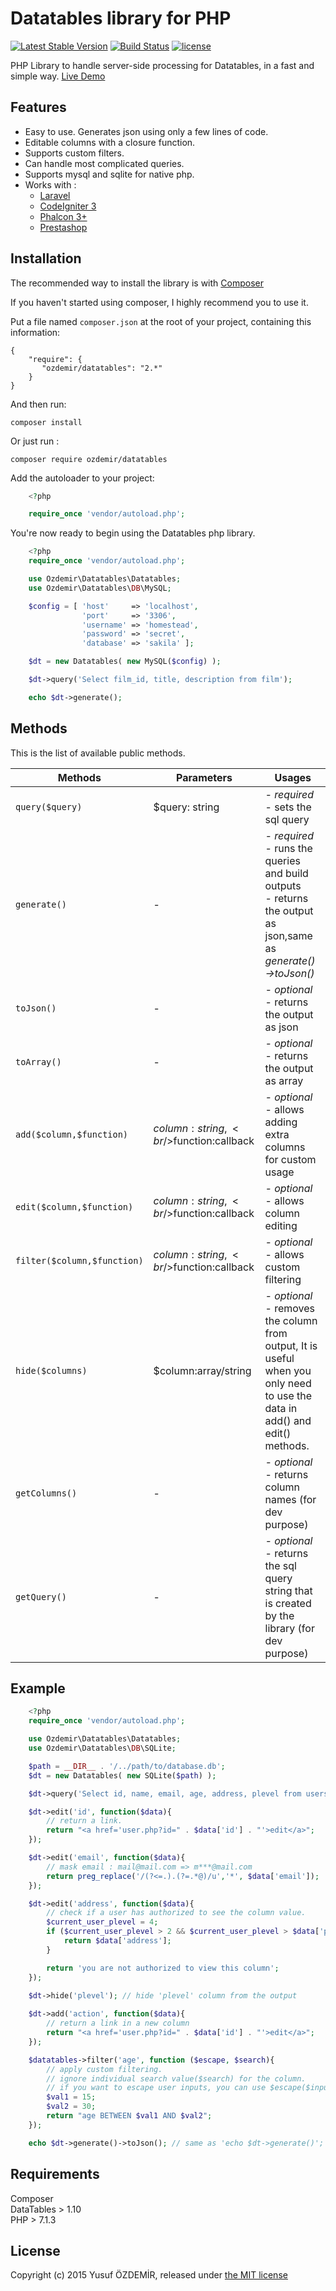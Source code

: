 # Datatables library for PHP
[![Latest Stable Version](https://poser.pugx.org/ozdemir/datatables/v/stable)](https://packagist.org/packages/ozdemir/datatables) [![Build Status](https://travis-ci.org/n1crack/datatables.svg?branch=master)](https://travis-ci.org/n1crack/datatables) [![license](https://img.shields.io/github/license/mashape/apistatus.svg)](https://github.com/n1crack/datatables/blob/master/LICENCE) 

PHP Library to handle server-side processing for Datatables, in a fast and simple way. [Live Demo](http://datatables.16mb.com/)

## Features  
* Easy to use. Generates json using only a few lines of code.
* Editable columns with a closure function.
* Supports custom filters.
* Can handle most complicated queries.
* Supports mysql and sqlite for native php.
* Works with :
    - [Laravel](https://github.com/n1crack/datatables-examples/blob/master/other_examples/laravel.php)
    - [CodeIgniter 3](https://github.com/n1crack/datatables-examples/blob/master/other_examples/codeigniter.php)
    - [Phalcon 3+](https://github.com/n1crack/datatables-examples/blob/master/other_examples/phalcon.php)
    - [Prestashop](https://github.com/n1crack/datatables-examples/blob/master/other_examples/prestashop.php)

## Installation

The recommended way to install the library is with [Composer](https://getcomposer.org/)

If you haven't started using composer, I highly recommend you to use it.

Put a file named `composer.json` at the root of your project, containing this information: 

    {
        "require": {
           "ozdemir/datatables": "2.*"
        }
    }

And then run: 

```
composer install
```

Or just run : 

```
composer require ozdemir/datatables
```

Add the autoloader to your project:

```php
    <?php

    require_once 'vendor/autoload.php';
```

You're now ready to begin using the Datatables php library.

```php
    <?php
    require_once 'vendor/autoload.php';

    use Ozdemir\Datatables\Datatables;
    use Ozdemir\Datatables\DB\MySQL;

    $config = [ 'host'     => 'localhost',
                'port'     => '3306',
                'username' => 'homestead',
                'password' => 'secret',
                'database' => 'sakila' ];

    $dt = new Datatables( new MySQL($config) );

    $dt->query('Select film_id, title, description from film');

    echo $dt->generate();
```

## Methods
This is the list of available public methods.

| Methods  | Parameters | Usages |
| ------------- | ------------- | ------------- |
| `query($query)`  | $query: string  | *- required*<br>- sets the sql query   |
| `generate()`  | -  | *- required*<br>- runs the queries and build outputs  <br/>- returns the output as json,same as *generate()->toJson()* |
| `toJson()`  | -  | *- optional*<br>- returns the output as json |
| `toArray()`  | -  | *- optional*<br>- returns the output as array |
| `add($column,$function)` | $column:string,<br/>$function:callback  |  *- optional*<br>- allows adding extra columns for custom usage| 
| `edit($column,$function)` | $column:string,<br/>$function:callback  | *- optional*<br> - allows column editing | 
| `filter($column,$function)` | $column:string,<br/>$function:callback  | *- optional*<br> - allows custom filtering| 
| `hide($columns)` | $column:array/string | *- optional*<br>- removes the column from output, It is useful when you only need to use the data in add() and edit() methods.| 
| `getColumns()` | - |  *- optional*<br>- returns column names (for dev purpose) | 
| `getQuery()` | - |  *- optional*<br>- returns the sql query string that is created by the library (for dev purpose)| 

## Example

```php
    <?php
    require_once 'vendor/autoload.php';

    use Ozdemir\Datatables\Datatables;
    use Ozdemir\Datatables\DB\SQLite;

    $path = __DIR__ . '/../path/to/database.db';
    $dt = new Datatables( new SQLite($path) );

    $dt->query('Select id, name, email, age, address, plevel from users');

    $dt->edit('id', function($data){
        // return a link.
        return "<a href='user.php?id=" . $data['id'] . "'>edit</a>";
    });

    $dt->edit('email', function($data){
        // mask email : mail@mail.com => m***@mail.com
        return preg_replace('/(?<=.).(?=.*@)/u','*', $data['email']);
    });

    $dt->edit('address', function($data){
        // check if a user has authorized to see the column value.
        $current_user_plevel = 4;
        if ($current_user_plevel > 2 && $current_user_plevel > $data['plevel']) {
            return $data['address'];
        }

        return 'you are not authorized to view this column';
    });
    
    $dt->hide('plevel'); // hide 'plevel' column from the output

    $dt->add('action', function($data){
        // return a link in a new column
        return "<a href='user.php?id=" . $data['id'] . "'>edit</a>";
    });

    $datatables->filter('age', function ($escape, $search){
        // apply custom filtering.
        // ignore individual search value($search) for the column.
        // if you want to escape user inputs, you can use $escape($input)
        $val1 = 15;
        $val2 = 30;
        return "age BETWEEN $val1 AND $val2";
    });

    echo $dt->generate()->toJson(); // same as 'echo $dt->generate()';
```

## Requirements
Composer  
DataTables > 1.10  
PHP > 7.1.3

## License
Copyright (c) 2015 Yusuf ÖZDEMİR, released under [the MIT license](https://github.com/n1crack/Datatables/blob/master/LICENCE)
